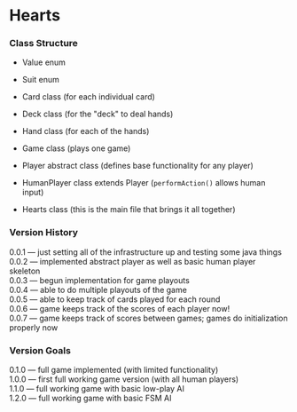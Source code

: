 # Hearts

### Class Structure
- Value enum  
- Suit enum  
- Card class (for each individual card)  
- Deck class (for the "deck" to deal hands)  
- Hand class (for each of the hands)  
- Game class (plays one game)  
- Player abstract class (defines base functionality for any player)  

- HumanPlayer class extends Player (`performAction()` allows human input)  

- Hearts class (this is the main file that brings it all together)  

### Version History

0.0.1 &mdash; just setting all of the infrastructure up and testing some java things  
0.0.2 &mdash; implemented abstract player as well as basic human player skeleton  
0.0.3 &mdash; begun implementation for game playouts  
0.0.4 &mdash; able to do multiple playouts of the game  
0.0.5 &mdash; able to keep track of cards played for each round  
0.0.6 &mdash; game keeps track of the scores of each player now!  
0.0.7 &mdash; game keeps track of scores between games; games do initialization properly now  

### Version Goals

0.1.0 &mdash; full game implemented (with limited functionality)  
1.0.0 &mdash; first full working game version (with all human players)  
1.1.0 &mdash; full working game with basic low-play AI  
1.2.0 &mdash; full working game with basic FSM AI